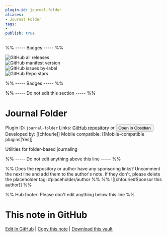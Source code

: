```yaml
---
plugin-id: journal-folder
aliases:
- Journal Folder
tags: 
- 
publish: true
---
```


%% ----- Badges ----- %%

![GitHub all releases](https://img.shields.io/github/downloads/chfourie/obsidian-journal-folder/total?color=573E7A&logo=github&style=for-the-badge)   
![GitHub manifest version](https://img.shields.io/github/manifest-json/v/chfourie/obsidian-journal-folder?color=573E7A&logo=github&style=for-the-badge)   
![GitHub issues by-label](https://img.shields.io/github/issues/chfourie/obsidian-journal-folder/help%20wanted?color=573E7A&logo=github&style=for-the-badge)   
![GitHub Repo stars](https://img.shields.io/github/stars/chfourie/obsidian-journal-folder?color=573E7A&logo=github&style=for-the-badge)

%% ----- Badges ----- %%

%% ----- Do not edit this section ----- %%

# Journal Folder

Plugin ID: `journal-folder`
Links: [GitHub repository](https://github.com/chfourie/obsidian-journal-folder) or [<button id=HH>Open in Obsidian</button>](obsidian://show-plugin?id=journal-folder)
Developed by: [[chfourie]]
Mobile compatible: [[Mobile-compatible plugins|Yes]]

Utilities for folder-based journaling

%% ----- Do not edit anything above this line ----- %% 

%% Does the repository or author have any sponsoring links? Uncomment the next line and add them to the author's note. If they don't, please delete the placeholder tag: #placeholder/author %%
%% ![[chfourie#Sponsor this author]] %%

%% Hub footer: Please don't edit anything below this line %%

# This note in GitHub

<span class="git-footer">[Edit In GitHub](https://github.dev/obsidian-community/obsidian-hub/blob/main/02%20-%20Community%20Expansions/02.05%20All%20Community%20Expansions/Plugins/journal-folder.md "git-hub-edit-note") | [Copy this note](https://raw.githubusercontent.com/obsidian-community/obsidian-hub/main/02%20-%20Community%20Expansions/02.05%20All%20Community%20Expansions/Plugins/journal-folder.md "git-hub-copy-note") | [Download this vault](https://github.com/obsidian-community/obsidian-hub/archive/refs/heads/main.zip "git-hub-download-vault") </span>
